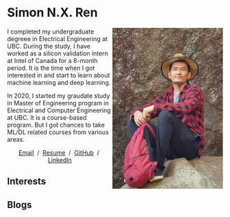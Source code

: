 # Simon N.X. Ren
<p style="text-align:left">
  <img align="right" src="/me.png">
  I completed my undergraduate degreee in Electrical Engineering at UBC. During the study, I have worked as a silicon validation intern at Intel of Canada for a 8-month period. It is the time when I got interested in and start to learn about machine learning and deep learning.
  
  In 2020, I started my graudate study in Master of Engineering program in Electrical and Computer Engineering at UBC. It is a course-based program. But I got chances to take ML/DL related courses from various areas.  
</p>

<p style="text-align:center">
  <a target="_blank" href="simonren1993@gmail.com"> Email</a> &nbsp;/&nbsp;
  <a href="https://raw.githubusercontent.com/simonnxren/simonnxren.github.io/main/202203%20Ningxiao%20Ren.pdf">Resume</a> &nbsp;/&nbsp;
  <a href="https://github.com/simonnxren">GitHub</a> &nbsp;/&nbsp;
  <a href="https://www.linkedin.com/in/ningxiao-ren-793036142/"> LinkedIn </a>
</p>

## Interests

## Blogs

